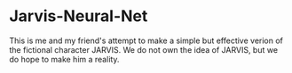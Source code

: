 # Jarvis-Neural-Net
This is me and my friend's attempt to make a simple but effective verion of the fictional character JARVIS. We do not own the idea of JARVIS, but we do hope to make him a reality.
